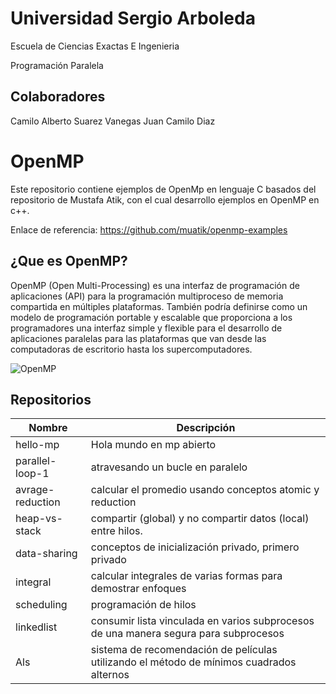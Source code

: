# Universidad Sergio Arboleda
Escuela de Ciencias Exactas E Ingenieria

Programación Paralela

## Colaboradores
Camilo Alberto Suarez Vanegas
Juan Camilo Diaz

# OpenMP
Este repositorio contiene ejemplos de OpenMp en lenguaje C basados del repositorio de Mustafa Atik, con el cual desarrollo ejemplos en OpenMP en c++.

Enlace de referencia:
https://github.com/muatik/openmp-examples

## ¿Que es OpenMP?

OpenMP (Open Multi-Processing) es una interfaz de programación de aplicaciones (API) para la programación multiproceso de memoria compartida en múltiples plataformas.
También podría definirse como un modelo de programación portable y escalable que proporciona a los programadores una interfaz simple y flexible para el desarrollo de
aplicaciones paralelas para las plataformas que van desde las computadoras de escritorio hasta los supercomputadores.

![OpenMP](https://computing.llnl.gov/tutorials/openMP/images/fork_join2.gif)

## Repositorios

| Nombre | Descripción |
| ------------- | ------------- |
| hello-mp  | Hola mundo en mp abierto  |
| parallel-loop-1  | 	atravesando un bucle en paralelo  |
| avrage-reduction  | calcular el promedio usando conceptos atomic y reduction  |
| heap-vs-stack  | compartir (global) y no compartir datos (local) entre hilos.  |
| data-sharing  | conceptos de inicialización privado, primero privado  |
| integral  | calcular integrales de varias formas para demostrar enfoques  |
| scheduling  |programación de hilos  |
| linkedlist  | consumir lista vinculada en varios subprocesos de una manera segura para subprocesos  |
| Als  | sistema de recomendación de películas utilizando el método de mínimos cuadrados alternos  |
